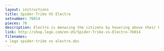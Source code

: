 ```yaml
---
layout: instructions
title: Spider-Trike VS Electro
setnumber: 76014
pieces: 70
description: Electro is menacing the citizens by hovering above their heads with fearsome electricity bolts spinning under his feet and a diamond he has just stolen. Only Spider-Man can end his reign of terror using the great new Spider-Trike. Use the ejector seat to launch Spider-Man at his nemesis and win the day for the good guys. Includes Spider-Man and new, exclusive Electro minifigures with an accessory.
link: http://shop.lego.com/en-US/Spider-Trike-vs-Electro-76014
filenames: 
- lego spider-trike vs electro.doc
---
```

